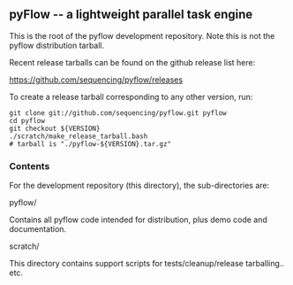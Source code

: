 
## pyFlow -- a lightweight parallel task engine


This is the root of the pyflow development repository. Note this is not
the pyflow distribution tarball.

Recent release tarballs can be found on the github release list here:

https://github.com/sequencing/pyflow/releases


To create a release tarball corresponding to any other version, run:

    git clone git://github.com/sequencing/pyflow.git pyflow
    cd pyflow
    git checkout ${VERSION}
    ./scratch/make_release_tarball.bash
    # tarball is "./pyflow-${VERSION}.tar.gz"

### Contents

For the development repository (this directory), the sub-directories are:

pyflow/

Contains all pyflow code intended for distribution, plus demo code and
documentation.

scratch/

This directory contains support scripts for tests/cleanup/release tarballing.. etc.

